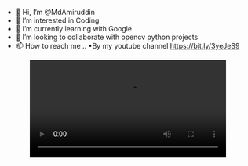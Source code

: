 - 👋 Hi, I’m @MdAmiruddin
- 👀 I’m interested in Coding
- 🌱 I’m currently learning with Google
- 💞️ I’m looking to collaborate with opencv python projects
- 📫 How to reach me ..
 •By my youtube channel https://bit.ly/3yeJeS9

<div>
  <center>
  <video width="400" autoplay>
    <source src="https://media.giphy.com/media/fdOA43sHFE6Pu/giphy.gif"/>
  </video>
  </center>
</div>
